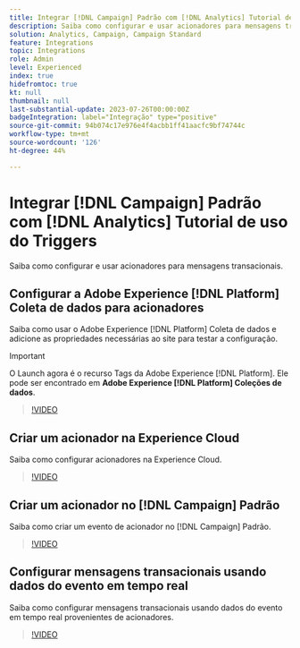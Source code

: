 ```yaml
---
title: Integrar [!DNL Campaign] Padrão com [!DNL Analytics] Tutorial de uso do Triggers
description: Saiba como configurar e usar acionadores para mensagens transacionais.
solution: Analytics, Campaign, Campaign Standard
feature: Integrations
topic: Integrations
role: Admin
level: Experienced
index: true
hidefromtoc: true
kt: null
thumbnail: null
last-substantial-update: 2023-07-26T00:00:00Z
badgeIntegration: label="Integração" type="positive"
source-git-commit: 94b074c17e976e4f4acbb1ff41aacfc9bf74744c
workflow-type: tm+mt
source-wordcount: '126'
ht-degree: 44%

---
```



# Integrar [!DNL Campaign] Padrão com [!DNL Analytics] Tutorial de uso do Triggers

Saiba como configurar e usar acionadores para mensagens transacionais.

## Configurar a Adobe Experience [!DNL Platform] Coleta de dados para acionadores

Saiba como usar o Adobe Experience [!DNL Platform] Coleta de dados e adicione as propriedades necessárias ao site para testar a configuração.

>[!IMPORTANT]
>
> O Launch agora é o recurso Tags da Adobe Experience [!DNL Platform]. Ele pode ser encontrado em **Adobe Experience [!DNL Platform] Coleções de dados**.

>[!VIDEO](https://video.tv.adobe.com/v/332908?quality=12&learn=on)

## Criar um acionador na Experience Cloud

Saiba como configurar acionadores na Experience Cloud.

>[!VIDEO](https://video.tv.adobe.com/v/332624?quality=12&learn=on)

## Criar um acionador no [!DNL Campaign] Padrão

Saiba como criar um evento de acionador no [!DNL Campaign] Padrão.

>[!VIDEO](https://video.tv.adobe.com/v/332625?quality=12&learn=on)

## Configurar mensagens transacionais usando dados do evento em tempo real

Saiba como configurar mensagens transacionais usando dados do evento em tempo real provenientes de acionadores.

>[!VIDEO](https://video.tv.adobe.com/v/332602?quality=12&learn=on)



